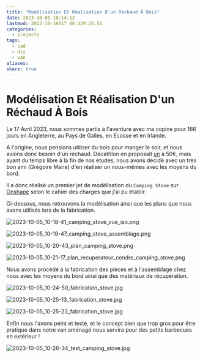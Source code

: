 ```yaml
---
title: "Modélisation Et Réalisation D'un Réchaud À Bois"
date: 2023-10-05 10:14:12
lastmod: 2023-10-16017 00:429:26:51
categories:
  - projects
tags:
  - cad
  - diy
  - van
aliases: 
share: true
---
```


# Modélisation Et Réalisation D'un Réchaud À Bois

Le 17 Avril 2023, nous sommes partis à l'aventure avec ma copine pour 166 jours en Angleterre, au Pays de Galles, en Ecosse et en Irlande.

A l'origine, nous pensions utiliser du bois pour manger le soir, et nous avions donc besoin d'un réchaud. Décathlon en proposait [un](https://www.decathlon.fr/p/rechaud-a-bois-mh500-pour-le-camp-du-randonneur/_/R-p-302880) à 50€, mais ayant du temps libre à la fin de nos études, nous avons décidé avec un très bon ami (Grégoire Marie) d'en réaliser un nous-mêmes avec les moyens du bord.

Il a donc réalisé un premier jet de modélisation du `Camping Stove` sur [Onshape](https://www.onshape.com/fr/) selon le cahier des charges que j'ai pu établir.

Ci-dessous, nous retrouvons la modélisation ainsi que les plans que nous avons utilisés lors de la fabrication.

![2023-10-05_10-18-41_camping_stove_vue_iso.png](/images/2023-10-05_10-18-41_camping_stove_vue_iso.png)

![2023-10-05_10-19-47_camping_stove_assemblage.png](/images/2023-10-05_10-19-47_camping_stove_assemblage.png)

![2023-10-05_10-20-43_plan_camping_stove.png](/images/2023-10-05_10-20-43_plan_camping_stove.png)

![2023-10-05_10-21-17_plan_recuperateur_cendre_camping_stove.png](/images/2023-10-05_10-21-17_plan_recuperateur_cendre_camping_stove.png)

Nous avons procédé à la fabrication des pièces et à l'assemblage chez nous avec les moyens du bord ainsi que des matériaux de récupération.

![2023-10-05_10-24-50_fabrication_stove.jpg](/images/2023-10-05_10-24-50_fabrication_stove.jpg)

![2023-10-05_10-25-13_fabrication_stove.jpg](/images/2023-10-05_10-25-13_fabrication_stove.jpg)

![2023-10-05_10-25-23_fabrication_stove.jpg](/images/2023-10-05_10-25-23_fabrication_stove.jpg)

Enfin nous l'avons peint et testé, et le concept bien que trop gros pour être pratique dans notre van aménagé nous servira pour des petits barbecues en extérieur !

![2023-10-05_10-26-34_test_camping_stove.jpg](/images/2023-10-05_10-26-34_test_camping_stove.jpg)
